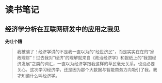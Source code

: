 # 读书笔记 #
## 经济学分析在互联网研发中的应用之我见 ##

**先吐个糟**
> 我被骗了！经济学讲的不是我一直以为的“经世济民”，而是实实在在的“家政理财”！过去我对“经济”的理解就来自《政治经济学》和报纸上的“我国经济发展”之类的词汇，一直以为经济学跟我这样的草民毫无关系，也没必要关心。这次学习经济学，还是因为那个大数据与智能商务方向吸引了我，我才知道什么叫经济学。